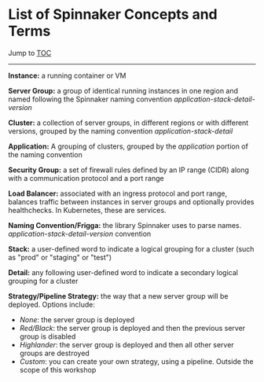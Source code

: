 # List of Spinnaker Concepts and Terms

Jump to [TOC](/README.md)

---

**Instance:** a running container or VM

**Server Group:** a group of identical running instances in one region and named following the Spinnaker naming convention _application-stack-detail-version_

**Cluster:** a collection of server groups, in different regions or with different versions, grouped by the naming convention _application-stack-detail_

**Application:** A grouping of clusters, grouped by the _application_ portion of the naming convention

**Security Group:** a set of firewall rules defined by an IP range (CIDR) along with a communication protocol and a port range

**Load Balancer:** associated with an ingress protocol and port range, balances traffic between instances in server groups and optionally provides healthchecks. In Kubernetes, these are services.

**Naming Convention/Frigga:** the library Spinnaker uses to parse names. _application-stack-detail-version_ convention

**Stack:** a user-defined word to indicate a logical grouping for a cluster (such as "prod" or "staging" or "test")

**Detail:** any following user-defined word to indicate a secondary logical grouping for a cluster

**Strategy/Pipeline Strategy:** the way that a new server group will be deployed. Options include:

* _None_: the server group is deployed
* _Red/Black_: the server group is deployed and then the previous server group is disabled
* _Highlander_: the server group is deployed and then all other server groups are destroyed
* _Custom_: you can create your own strategy, using a pipeline. Outside the scope of this workshop
